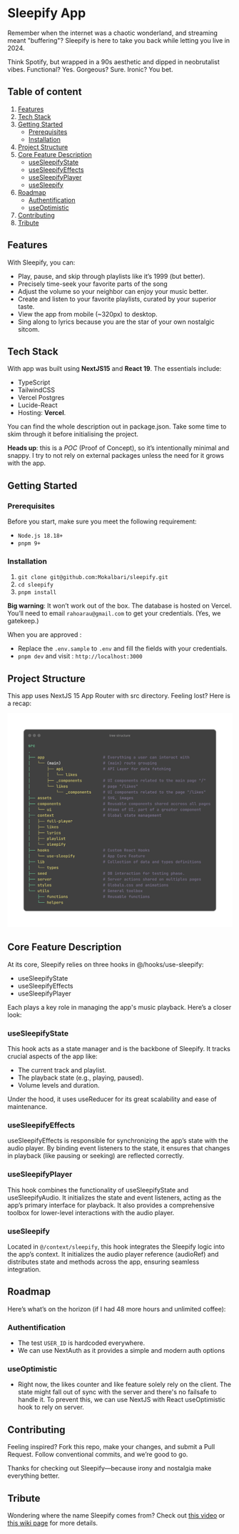 # Sleepify App

Remember when the internet was a chaotic wonderland, and streaming meant "buffering"? Sleepify is here to take you back while letting you live in 2024.

Think Spotify, but wrapped in a 90s aesthetic and dipped in neobrutalist vibes. Functional? Yes. Gorgeous? Sure. Ironic? You bet.

## Table of content

1. [Features](#features)
2. [Tech Stack](#tech-stack)
3. [Getting Started](#getting-started)
   - [Prerequisites](#prerequisites)
   - [Installation](#installation)
4. [Project Structure](#project-structure)
5. [Core Feature Description](#core-feature-description)
   - [useSleepifyState](#useSleepifyState)
   - [useSleepifyEffects](#useSleepifyEffects)
   - [useSleepifyPlayer](#useSleepifyPlayer)
   - [useSleepify](#useSleepify)
6. [Roadmap](#roadmap)
   - [Authentification](#authentification)
   - [useOptimistic](#useOptimistic)
7. [Contributing](#contributing)
8. [Tribute](#tribute)

## Features

With Sleepify, you can:

- Play, pause, and skip through playlists like it’s 1999 (but better).
- Precisely time-seek your favorite parts of the song
- Adjust the volume so your neighbor can enjoy your music better.
- Create and listen to your favorite playlists, curated by your superior taste.
- View the app from mobile (~320px) to desktop.
- Sing along to lyrics because you are the star of your own nostalgic sitcom.

## Tech Stack

With app was built using **NextJS15** and **React 19**.
The essentials include:

- TypeScript
- TailwindCSS
- Vercel Postgres
- Lucide-React
- Hosting: **Vercel**.

You can find the whole description out in package.json.
Take some time to skim through it before initialising the project.

**Heads up**: this is a _POC_ (Proof of Concept), so it’s intentionally minimal and snappy.
I try to not rely on external packages unless the need for it grows with the app.

## Getting Started

### Prerequisites

Before you start, make sure you meet the following requirement:

- `Node.js 18.18+`
- `pnpm 9+`

### Installation

1. `git clone git@github.com:Mokalbari/sleepify.git`
2. `cd sleepify`
3. `pnpm install`

**Big warning**: It won’t work out of the box. The database is hosted on Vercel.
You’ll need to email `rahoarau@gmail.com` to get your credentials.
(Yes, we gatekeep.)

When you are approved :

- Replace the `.env.sample` to `.env` and fill the fields with your credentials.
- `pnpm dev` and visit : `http://localhost:3000`

## Project Structure

This app uses NextJS 15 App Router with src directory.
Feeling lost? Here is a recap:

![Tree structure](./docs/tree-structure.png)

## Core Feature Description

At its core, Sleepify relies on three hooks in @/hooks/use-sleepify:

- useSleepifyState
- useSleepifyEffects
- useSleepifyPlayer

Each plays a key role in managing the app's music playback. Here’s a closer look:

### useSleepifyState

This hook acts as a state manager and is the backbone of Sleepify.
It tracks crucial aspects of the app like:

- The current track and playlist.
- The playback state (e.g., playing, paused).
- Volume levels and duration.

Under the hood, it uses useReducer for its great scalability and ease of maintenance.

### useSleepifyEffects

useSleepifyEffects is responsible for synchronizing the app’s state with the audio player.
By binding event listeners to the state, it ensures that changes in playback (like pausing or seeking) are reflected correctly.

### useSleepifyPlayer

This hook combines the functionality of useSleepifyState and useSleepifyAudio. It initializes the state and event listeners, acting as the app’s primary interface for playback.
It also provides a comprehensive toolbox for lower-level interactions with the audio player.

### useSleepify

Located in `@/context/sleepify`, this hook integrates the Sleepify logic into the app’s context.
It initializes the audio player reference (audioRef) and distributes state and methods across the app, ensuring seamless integration.

## Roadmap

Here’s what’s on the horizon (if I had 48 more hours and unlimited coffee):

### Authentification

- The test `USER_ID` is hardcoded everywhere.
- We can use NextAuth as it provides a simple and modern auth options

### useOptimistic

- Right now, the likes counter and like feature solely rely on the client. The state might fall out of sync with the server and there's no failsafe to handle it.
  To prevent this, we can use NextJS with React useOptimistic hook to rely on server.

## Contributing

Feeling inspired?
Fork this repo, make your changes, and submit a Pull Request.
Follow conventional commits, and we’re good to go.

Thanks for checking out Sleepify—because irony and nostalgia make everything better.

## Tribute

Wondering where the name Sleepify comes from? Check out [this video](https://www.youtube.com/watch?v=KXvncV79LXk) or [this wiki page](https://en.wikipedia.org/wiki/Sleepify) for more details.
